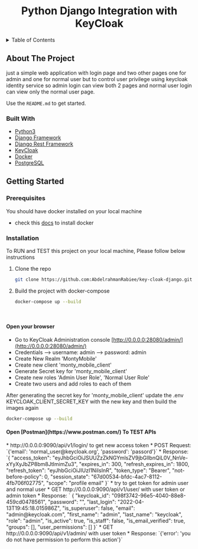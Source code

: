 <div id="top"></div>

  <h1 align="center">Python Django Integration with KeyCloak</h3>

  

<!-- TABLE OF CONTENTS -->
<details>
  <summary>Table of Contents</summary>
  <ol>
    <li>
      <a href="#about-the-project">About The Project</a>
      <ul>
        <li><a href="#built-with">Built With</a></li>
      </ul>
    </li>
    <li>
      <a href="#getting-started">Getting Started</a>
      <ul>
        <li><a href="#prerequisites">Prerequisites</a></li>
        <li><a href="#installation">Installation</a></li>
      </ul>
    </li>
    <li><a href="#usage">Usage</a></li>
    <li><a href="#roadmap">Roadmap</a></li>
    <li><a href="#contributing">Contributing</a></li>
    <li><a href="#license">License</a></li>
    <li><a href="#contact">Contact</a></li>
    <li><a href="#acknowledgments">Acknowledgments</a></li>
  </ol>
</details>



<!-- ABOUT THE PROJECT -->
## About The Project

just a simple web application with login page and two other pages one for admin and one for normal
user but to control user privilege using keycloak identity service so admin login can
view both 2 pages and normal user login can view only the normal user page.


Use the `README.md` to get started.




### Built With


* [Python3](https://www.python.org/)
* [Django Framework](https://www.djangoproject.com/)
* [Django Rest Framework](https://www.django-rest-framework.org/)
* [KeyCloak](https://www.keycloak.org/)
* [Docker](https://www.docker.com/)
* [PostgreSQL](https://www.postgresql.org/)




<!-- GETTING STARTED -->
## Getting Started



### Prerequisites

You should have docker installed on your local machine

* check this [docs](https://docs.docker.com/get-docker/) to install docker 

### Installation

To RUN and TEST this project on your local machine, Please follow below instructions
1. Clone the repo
   ```sh
   git clone https://github.com:AbdelrahmanRabiee/key-cloak-django.git
   ```
2. Build the project with docker-compose
   ```sh
   docker-compose up --build
   ```

<br>
<h4>Open your browser</h4>

* Go to KeyCloak Administration console [http://0.0.0.0:28080/admin/](http://0.0.0.0:28080/admin/)
* Credentials --> username: admin    --> password: admin
* Create New Realm 'MontyMobile'
* Create new client 'monty_mobile_client'
* Generate Secret key for 'monty_mobile_client'
* Create new roles 'Admin User Role', 'Normal User Role'
* Create two users and add roles to each of them

After generating the secret key for 'monty_mobile_client' update the .env KEYCLOAK_CLIENT_SECRET_KEY with the new key and then build the images again
   ```sh
   docker-compose up --build
   ```


<h4>Open [Postman](https://www.postman.com/) To TEST APIs </h4>
* http://0.0.0.0:9090/api/v1/login/ to get new access token
* POST Request: `{'email': 'normal_user@keycloak.org', 'password': 'passord'}`
* Response: `{
    "access_token": "eyJhbGciOiJSUUZzZkNGYmlsZV9jbGllbnQiL0V_NnVe-xYyXyJbZP8bm8JtImimZu3",
    "expires_in": 300,
    "refresh_expires_in": 1800,
    "refresh_token": "eyJhbGciOiJIUzI1NiIsInR",
    "token_type": "Bearer",
    "not-before-policy": 0,
    "session_state": "67d00534-bfdc-4ac7-8112-4fb706f02775",
    "scope": "profile email"
}`
* try to get token for admin user and normal user
* GET http://0.0.0.0:9090/api/v1/user/ with user token or admin token
* Response: ` {
        "keycloak_id": "098f3742-96e5-4040-88e8-459cd0478561",
        "password": "",
        "last_login": "2022-04-13T19:45:18.015986Z",
        "is_superuser": false,
        "email": "admin@keycloak.com",
        "first_name": "admin",
        "last_name": "keycloak",
        "role": "admin",
        "is_active": true,
        "is_staff": false,
        "is_email_verified": true,
        "groups": [],
        "user_permissions": []
    }`
* GET http://0.0.0.0:9090/api/v1/admin/ with user token
* Response: `{'error': 'you do not have permission to perform this action'}`


